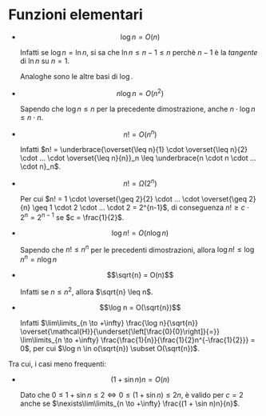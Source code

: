 # Funzioni elementari

- $$\log n = O(n)$$

	Infatti se $\log n = \ln n$, si sa che $\ln n \leq n - 1 \leq n$ perchè $n - 1$ è la _tangente_ di $\ln n$ su $n = 1$.

	Analoghe sono le altre basi di $\log$.

- $$n \log n = O(n^2)$$

	Sapendo che $\log n \leq n$ per la precedente dimostrazione, anche $n \cdot \log n \leq n \cdot n$.

- $$n! = O(n^n)$$

	Infatti $n! = \underbrace{\overset{\leq n}{1} \cdot \overset{\leq n}{2} \cdot ... \cdot \overset{\leq n}{n}}_n \leq \underbrace{n \cdot n \cdot ... \cdot n}_n$.

- $$n! = \Omega(2^n)$$

	Per cui $n! = 1 \cdot \overset{\geq 2}{2} \cdot ... \cdot \overset{\geq 2}{n} \geq 1 \cdot 2 \cdot ... \cdot 2 = 2^{n-1}$, di conseguenza $n! \geq c \cdot 2^n = 2^{n-1}$ se $c = \frac{1}{2}$.

- $$\log n! = O(n \log n)$$

	Sapendo che $n! \leq n^n$ per le precedenti dimostrazioni, allora $\log n! \leq \log n^n = n \log n$

- $$\sqrt{n} = O(n)$$

	Infatti se $n \leq n^2$, allora $\sqrt{n} \leq n$.

- $$\log n = O(\sqrt{n})$$

	Infatti $\lim\limits_{n \to +\infty} \frac{\log n}{\sqrt{n}} \overset{\mathcal{H}}{\underset{\left[\frac{0}{0}\right]}{=}} \lim\limits_{n \to +\infty} \frac{\frac{1}{n}}{\frac{1}{2}n^{-\frac{1}{2}}} = 0$, per cui $\log n \in o(\sqrt{n}) \subset O(\sqrt{n})$.

Tra cui, i casi meno frequenti:
- $$(1 + \sin n) n = O(n)$$

	Dato che $0 \leq 1 + \sin n \leq 2 \Leftrightarrow 0 \leq (1 + \sin n) \leq 2n$, è valido per $c = 2$ anche se $\nexists\lim\limits_{n \to +\infty} \frac{(1 + \sin n)n}{n}$.
